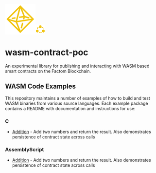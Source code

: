 ![](assets/octahedron.png)![](assets/module.png)

# wasm-contract-poc

An experimental library for publishing and interacting with WASM based smart contracts on the Factom Blockchain.



## WASM Code Examples

This repository maintains a number of examples of how to build and test WASM binaries from various source languages. Each example package contains a README with documentation and instructions for use:

### C

- [Addition](examples/c/add/README.md) - Add two numbers and return the result. Also demonstrates persistence of  contract state across calls

### AssemblyScript

- [Addition](examples/c/add/README.md) - Add two numbers and return the result. Also demonstrates persistence of  contract state across calls